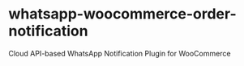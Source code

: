 # whatsapp-woocommerce-order-notification
Cloud API-based WhatsApp Notification Plugin for WooCommerce
